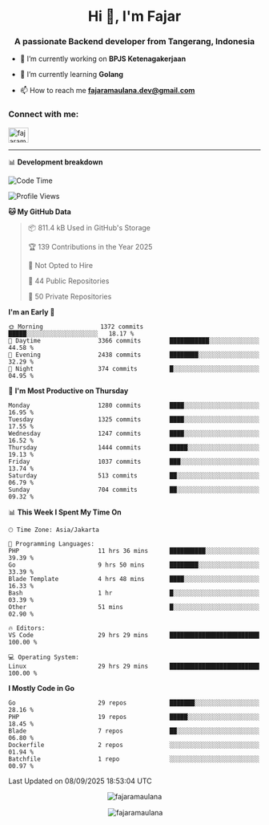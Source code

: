 <h1 align="center">Hi 👋, I'm Fajar</h1>
<h3 align="center">A passionate Backend developer from Tangerang, Indonesia</h3>

<!-- <p align="left"> <img src="https://komarev.com/ghpvc/?username=fajaramaulana&label=Profile%20views&color=0e75b6&style=flat" alt="fajaramaulana" /> </p> -->

- 🔭 I’m currently working on **BPJS Ketenagakerjaan**

- 🌱 I’m currently learning **Golang**

- 📫 How to reach me **fajaramaulana.dev@gmail.com**

<h3 align="left">Connect with me:</h3>
<p align="left">
<a href="https://linkedin.com/in/fajar-agus-maulana-73533a180/" target="blank"><img align="center" src="https://raw.githubusercontent.com/rahuldkjain/github-profile-readme-generator/master/src/images/icons/Social/linked-in-alt.svg" alt="fajaramaulana" height="30" width="40" /></a>
</p>

-------

📊 **Development breakdown**
<!--START_SECTION:waka-->
![Code Time](http://img.shields.io/badge/Code%20Time-3%2C338%20hrs%2025%20mins-blue)

![Profile Views](http://img.shields.io/badge/Profile%20Views-0-blue)

**🐱 My GitHub Data** 

> 📦 811.4 kB Used in GitHub's Storage 
 > 
> 🏆 139 Contributions in the Year 2025
 > 
> 🚫 Not Opted to Hire
 > 
> 📜 44 Public Repositories 
 > 
> 🔑 50 Private Repositories 
 > 
**I'm an Early 🐤** 

```text
🌞 Morning                1372 commits        █████░░░░░░░░░░░░░░░░░░░░   18.17 % 
🌆 Daytime                3366 commits        ███████████░░░░░░░░░░░░░░   44.58 % 
🌃 Evening                2438 commits        ████████░░░░░░░░░░░░░░░░░   32.29 % 
🌙 Night                  374 commits         █░░░░░░░░░░░░░░░░░░░░░░░░   04.95 % 
```
📅 **I'm Most Productive on Thursday** 

```text
Monday                   1280 commits        ████░░░░░░░░░░░░░░░░░░░░░   16.95 % 
Tuesday                  1325 commits        ████░░░░░░░░░░░░░░░░░░░░░   17.55 % 
Wednesday                1247 commits        ████░░░░░░░░░░░░░░░░░░░░░   16.52 % 
Thursday                 1444 commits        █████░░░░░░░░░░░░░░░░░░░░   19.13 % 
Friday                   1037 commits        ███░░░░░░░░░░░░░░░░░░░░░░   13.74 % 
Saturday                 513 commits         ██░░░░░░░░░░░░░░░░░░░░░░░   06.79 % 
Sunday                   704 commits         ██░░░░░░░░░░░░░░░░░░░░░░░   09.32 % 
```


📊 **This Week I Spent My Time On** 

```text
🕑︎ Time Zone: Asia/Jakarta

💬 Programming Languages: 
PHP                      11 hrs 36 mins      ██████████░░░░░░░░░░░░░░░   39.39 % 
Go                       9 hrs 50 mins       ████████░░░░░░░░░░░░░░░░░   33.39 % 
Blade Template           4 hrs 48 mins       ████░░░░░░░░░░░░░░░░░░░░░   16.33 % 
Bash                     1 hr                █░░░░░░░░░░░░░░░░░░░░░░░░   03.39 % 
Other                    51 mins             █░░░░░░░░░░░░░░░░░░░░░░░░   02.90 % 

🔥 Editors: 
VS Code                  29 hrs 29 mins      █████████████████████████   100.00 % 

💻 Operating System: 
Linux                    29 hrs 29 mins      █████████████████████████   100.00 % 
```

**I Mostly Code in Go** 

```text
Go                       29 repos            ███████░░░░░░░░░░░░░░░░░░   28.16 % 
PHP                      19 repos            █████░░░░░░░░░░░░░░░░░░░░   18.45 % 
Blade                    7 repos             ██░░░░░░░░░░░░░░░░░░░░░░░   06.80 % 
Dockerfile               2 repos             ░░░░░░░░░░░░░░░░░░░░░░░░░   01.94 % 
Batchfile                1 repo              ░░░░░░░░░░░░░░░░░░░░░░░░░   00.97 % 
```




 Last Updated on 08/09/2025 18:53:04 UTC
<!--END_SECTION:waka-->
<p align="center"><img align="center" src="https://github-readme-stats.vercel.app/api/top-langs?username=fajaramaulana&show_icons=true&locale=en&layout=compact" alt="fajaramaulana" /></p>

<p align="center">&nbsp;<img align="center" src="https://github-readme-stats.vercel.app/api?username=fajaramaulana&show_icons=true&locale=en" alt="fajaramaulana" /></p>

